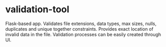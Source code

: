 # validation-tool
Flask-based app. Validates file extensions, data types, max sizes, nulls, duplicates and unique together constraints. Provides exact location of invalid data in the file.
Validation processes can be easily created through UI.

